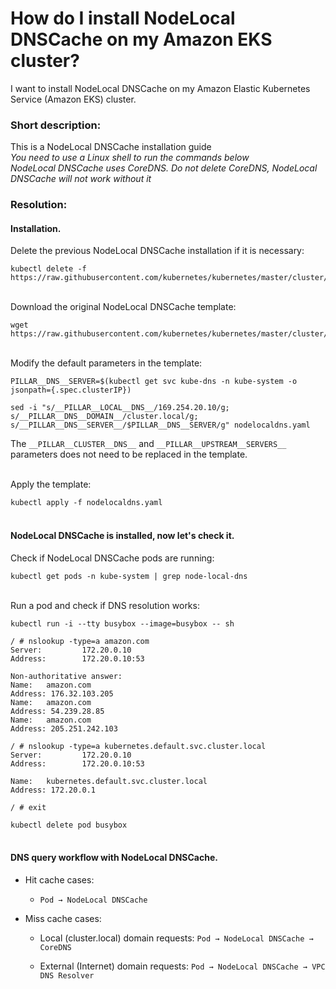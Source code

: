 # How do I install NodeLocal DNSCache on my Amazon EKS cluster?

I want to install NodeLocal DNSCache on my Amazon Elastic Kubernetes Service (Amazon EKS) cluster.

### Short description:
This is a NodeLocal DNSCache installation guide<br>
*You need to use a Linux shell to run the commands below*
<br>*NodeLocal DNSCache uses CoreDNS. Do not delete CoreDNS, NodeLocal DNSCache will not work without it*

### Resolution:
#### Installation.

Delete the previous NodeLocal DNSCache installation if it is necessary:
```
kubectl delete -f https://raw.githubusercontent.com/kubernetes/kubernetes/master/cluster/addons/dns/nodelocaldns/nodelocaldns.yaml
```

<br>Download the original NodeLocal DNSCache template:
```
wget https://raw.githubusercontent.com/kubernetes/kubernetes/master/cluster/addons/dns/nodelocaldns/nodelocaldns.yaml
```

<br>Modify the default parameters in the template:
```
PILLAR__DNS__SERVER=$(kubectl get svc kube-dns -n kube-system -o jsonpath={.spec.clusterIP})
```
```
sed -i "s/__PILLAR__LOCAL__DNS__/169.254.20.10/g; s/__PILLAR__DNS__DOMAIN__/cluster.local/g; s/__PILLAR__DNS__SERVER__/$PILLAR__DNS__SERVER/g" nodelocaldns.yaml
```
The `__PILLAR__CLUSTER__DNS__` and `__PILLAR__UPSTREAM__SERVERS__` parameters does not need to be replaced in the template.

<br>Apply the template:<br>
```
kubectl apply -f nodelocaldns.yaml
```

#### <br>NodeLocal DNSCache is installed, now let's check it.
Check if NodeLocal DNSCache pods are running:
```
kubectl get pods -n kube-system | grep node-local-dns
```

<br>Run a pod and check if DNS resolution works:
```
kubectl run -i --tty busybox --image=busybox -- sh
```
```
/ # nslookup -type=a amazon.com
Server:         172.20.0.10
Address:        172.20.0.10:53

Non-authoritative answer:
Name:   amazon.com
Address: 176.32.103.205
Name:   amazon.com
Address: 54.239.28.85
Name:   amazon.com
Address: 205.251.242.103

/ # nslookup -type=a kubernetes.default.svc.cluster.local
Server:         172.20.0.10
Address:        172.20.0.10:53

Name:   kubernetes.default.svc.cluster.local
Address: 172.20.0.1

/ # exit
```
```
kubectl delete pod busybox
```

#### <br>DNS query workflow with NodeLocal DNSCache.

* Hit cache cases:
  * `Pod → NodeLocal DNSCache`

* Miss cache cases:
  * Local (cluster.local) domain requests: `Pod → NodeLocal DNSCache → CoreDNS`

  * External (Internet) domain requests: `Pod → NodeLocal DNSCache → VPC DNS Resolver`


